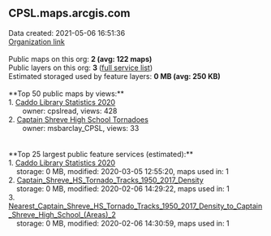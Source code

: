 <h2>CPSL.maps.arcgis.com</h2> Data created: 2021-05-06 16:51:36 <br /><a target='new' href='https://CPSL.maps.arcgis.com'>Organization link</a><br /><br />Public maps on this org: <b>2 (avg: 122 maps)</b><br />Public layers on this org: <b>3 </b>(<a target='new' href='https://services.arcgis.com/br6rj2AXiTMwC790/ArcGIS/rest/services'>full service list</a>)<br />Estimated storaged used by feature layers: <b>0 MB (avg: 250 KB)</b><br /><br />**Top 50 public maps by views:**<br />  1. <a target='new' href='https://www.arcgis.com/home/item.html?id=5463a7925ee845d4b9f2dd9ebed797d1'>Caddo Library Statistics 2020</a> <br />  &nbsp;&nbsp;&nbsp;&nbsp; &nbsp;&nbsp;owner: cpslread, views: 428<br />  2. <a target='new' href='https://www.arcgis.com/home/item.html?id=d107ae585b4c4e5182c802a4b1a6c688'>Captain Shreve High School Tornadoes</a> <br />  &nbsp;&nbsp;&nbsp;&nbsp; &nbsp;&nbsp;owner: msbarclay_CPSL, views: 33<br /><br /><br />**Top 25 largest public feature services (estimated):**<br /> 1. <a target='new' href='https://www.arcgis.com/home/item.html?id=384f6549f747446b9f9b3bc99542fb58'>Caddo Library Statistics 2020</a><br /> &nbsp;&nbsp;&nbsp;&nbsp;storage: 0 MB, modified: 2020-03-05 12:55:20, maps used in: 1<br /> 2. <a target='new' href='https://www.arcgis.com/home/item.html?id=f06acdb29053425b9fa8d1a04a90b253'>Captain_Shreve_HS_Tornado_Tracks_1950_2017_Density</a><br /> &nbsp;&nbsp;&nbsp;&nbsp;storage: 0 MB, modified: 2020-02-06 14:29:22, maps used in: 1<br /> 3. <a target='new' href='https://www.arcgis.com/home/item.html?id=004b9f0ceb5e4b1fa7299a52d8266072'>Nearest_Captain_Shreve_HS_Tornado_Tracks_1950_2017_Density_to_Captain_Shreve_High_School_(Areas)_2</a><br /> &nbsp;&nbsp;&nbsp;&nbsp;storage: 0 MB, modified: 2020-02-06 14:30:59, maps used in: 1<br />